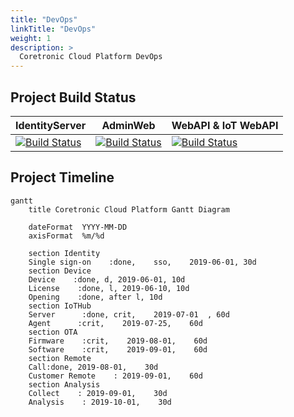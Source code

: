 ```yaml
---
title: "DevOps"
linkTitle: "DevOps"
weight: 1
description: >
  Coretronic Cloud Platform DevOps
---
```


## Project Build Status

| IdentityServer | AdminWeb | WebAPI & IoT WebAPI |
| -------- | -------- | -------- |
| [![Build Status](https://dev.azure.com/coretronic/CoretronicCloudPlatform/_apis/build/status/IdentityServer-CI?branchName=master)](https://dev.azure.com/coretronic/CoretronicCloudPlatform/_build/latest?definitionId=7&branchName=master)     | [![Build Status](https://dev.azure.com/coretronic/CoretronicCloudPlatform/_apis/build/status/AdminWeb-CI?branchName=master)](https://dev.azure.com/coretronic/CoretronicCloudPlatform/_build/latest?definitionId=9&branchName=master)     | [![Build Status](https://dev.azure.com/coretronic/CoretronicCloudPlatform/_apis/build/status/CoretronicCloudPlatform-WebAPI-CI?branchName=master)](https://dev.azure.com/coretronic/CoretronicCloudPlatform/_build/latest?definitionId=11&branchName=master)     |

## Project Timeline

```mermaid
gantt
    title Coretronic Cloud Platform Gantt Diagram
    
    dateFormat  YYYY-MM-DD
    axisFormat  %m/%d
    
    section Identity
    Single sign-on    :done,    sso,    2019-06-01, 30d
    section Device
    Device    :done, d, 2019-06-01, 10d
    License    :done, l, 2019-06-10, 10d
    Opening    :done, after l, 10d
    section IoTHub
    Server      :done, crit,    2019-07-01  , 60d
    Agent      :crit,    2019-07-25,    60d
    section OTA
    Firmware    :crit,    2019-08-01,    60d
    Software    :crit,    2019-09-01,    60d
    section Remote
    Call:done, 2019-08-01,    30d
    Customer Remote    : 2019-09-01,    60d
    section Analysis
    Collect    : 2019-09-01,    30d
    Analysis    : 2019-10-01,    30d
```